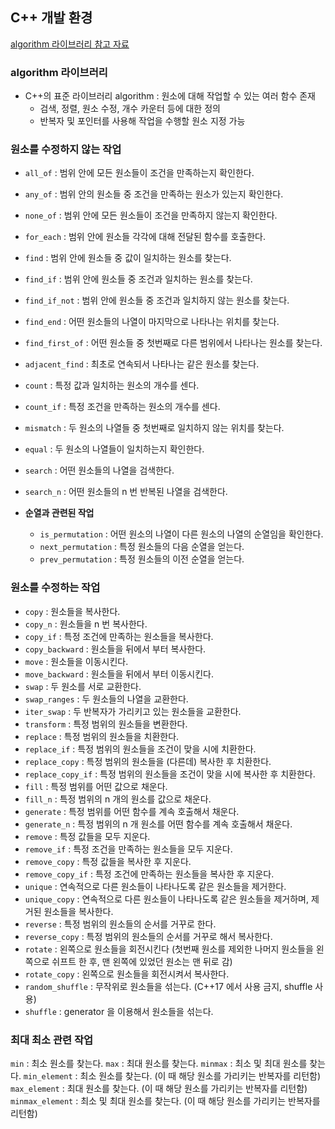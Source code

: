 ## C++ 개발 환경

[algorithm 라이브러리 참고 자료](https://modoocode.com/256)

### algorithm 라이브러리
- C++의 표준 라이브러리 algorithm : 원소에 대해 작업할 수 있는 여러 함수 존재  
    - 검색, 정렬, 원소 수정, 개수 카운터 등에 대한 정의
    - 반복자 및 포인터를 사용해 작업을 수행할 원소 지정 가능

### 원소를 수정하지 않는 작업
- `all_of` : 범위 안에 모든 원소들이 조건을 만족하는지 확인한다.
- `any_of` : 범위 안의 원소들 중 조건을 만족하는 원소가 있는지 확인한다.
- `none_of` : 범위 안에 모든 원소들이 조건을 만족하지 않는지 확인한다.
- `for_each` : 범위 안에 원소들 각각에 대해 전달된 함수를 호출한다.
- `find` : 범위 안에 원소들 중 값이 일치하는 원소를 찾는다.
- `find_if` : 범위 안에 원소들 중 조건과 일치하는 원소를 찾는다.
- `find_if_not` : 범위 안에 원소들 중 조건과 일치하지 않는 원소를 찾는다.
- `find_end` : 어떤 원소들의 나열이 마지막으로 나타나는 위치를 찾는다.
- `find_first_of` : 어떤 원소들 중 첫번째로 다른 범위에서 나타나는 원소를 찾는다.
- `adjacent_find` : 최초로 연속되서 나타나는 같은 원소를 찾는다.
- `count` : 특정 값과 일치하는 원소의 개수를 센다.
- `count_if` : 특정 조건을 만족하는 원소의 개수를 센다.
- `mismatch` : 두 원소의 나열들 중 첫번째로 일치하지 않는 위치를 찾는다.
- `equal` : 두 원소의 나열들이 일치하는지 확인한다.
- `search` : 어떤 원소들의 나열을 검색한다.
- `search_n` : 어떤 원소들의 n 번 반복된 나열을 검색한다.

- **순열과 관련된 작업**
    - `is_permutation` : 어떤 원소의 나열이 다른 원소의 나열의 순열임을 확인한다.
    - `next_permutation` : 특정 원소들의 다음 순열을 얻는다.
    - `prev_permutation` : 특정 원소들의 이전 순열을 얻는다.

### 원소를 수정하는 작업
- `copy` : 원소들을 복사한다.
- `copy_n` : 원소들을 n 번 복사한다.
- `copy_if` : 특정 조건에 만족하는 원소들을 복사한다.
- `copy_backward` : 원소들을 뒤에서 부터 복사한다.
- `move` : 원소들을 이동시킨다.
- `move_backward` : 원소들을 뒤에서 부터 이동시킨다.
- `swap` : 두 원소를 서로 교환한다.
- `swap_ranges` : 두 원소들의 나열을 교환한다.
- `iter_swap` : 두 반복자가 가리키고 있는 원소들을 교환한다.
- `transform` : 특정 범위의 원소들을 변환한다.
- `replace` : 특정 범위의 원소들을 치환한다.
- `replace_if` : 특정 범위의 원소들을 조건이 맞을 시에 치환한다.
- `replace_copy` : 특정 범위의 원소들을 (다른데) 복사한 후 치환한다.
- `replace_copy_if` : 특정 범위의 원소들을 조건이 맞을 시에 복사한 후 치환한다.
- `fill` : 특정 범위를 어떤 값으로 채운다.
- `fill_n` : 특정 범위의 n 개의 원소를 값으로 채운다.
- `generate` : 특정 범위를 어떤 함수를 계속 호출해서 채운다.
- `generate_n` : 특정 범위의 n 개 원소를 어떤 함수를 계속 호출해서 채운다.
- `remove` : 특정 값들을 모두 지운다.
- `remove_if` : 특정 조건을 만족하는 원소들을 모두 지운다.
- `remove_copy` : 특정 값들을 복사한 후 지운다.
- `remove_copy_if` : 특정 조건에 만족하는 원소들을 복사한 후 지운다.
- `unique` : 연속적으로 다른 원소들이 나타나도록 같은 원소들을 제거한다.
- `unique_copy` : 연속적으로 다른 원소들이 나타나도록 같은 원소들을 제거하며, 제거된 원소들을 복사한다.
- `reverse` : 특정 범위의 원소들의 순서를 거꾸로 한다.
- `reverse_copy` : 특정 범위의 원소들의 순서를 거꾸로 해서 복사한다.
- `rotate` : 왼쪽으로 원소들을 회전시킨다 (첫번째 원소를 제외한 나머지 원소들을 왼쪽으로 쉬프트 한 후, 맨 왼쪽에 있었던 원소는 맨 뒤로 감)
- `rotate_copy` : 왼쪽으로 원소들을 회전시켜서 복사한다.
- `random_shuffle` : 무작위로 원소들을 섞는다. (C++17 에서 사용 금지, shuffle 사용)
- `shuffle` : generator 을 이용해서 원소들을 섞는다.

### 최대 최소 관련 작업
`min` : 최소 원소를 찾는다.
`max` : 최대 원소를 찾는다.
`minmax` : 최소 및 최대 원소를 찾는다.
`min_element` : 최소 원소를 찾는다. (이 때 해당 원소를 가리키는 반복자를 리턴함)
`max_element` : 최대 원소를 찾는다. (이 때 해당 원소를 가리키는 반복자를 리턴함)
`minmax_element` : 최소 및 최대 원소를 찾는다. (이 때 해당 원소를 가리키는 반복자를 리턴함)